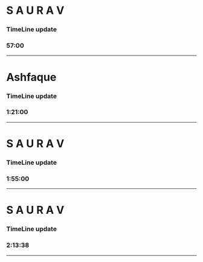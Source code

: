# S A U R A V

### TimeLine update

### 57:00

---

# Ashfaque

### TimeLine update

### 1:21:00

---

# S A U R A V

### TimeLine update

### 1:55:00

---

# S A U R A V

### TimeLine update

### 2:13:38

---
